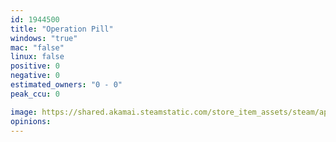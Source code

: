 ```yaml
---
id: 1944500
title: "Operation Pill"
windows: "true"
mac: "false"
linux: false
positive: 0
negative: 0
estimated_owners: "0 - 0"
peak_ccu: 0

image: https://shared.akamai.steamstatic.com/store_item_assets/steam/apps/1944500/header.jpg?t=1651514686
opinions:
---
```

